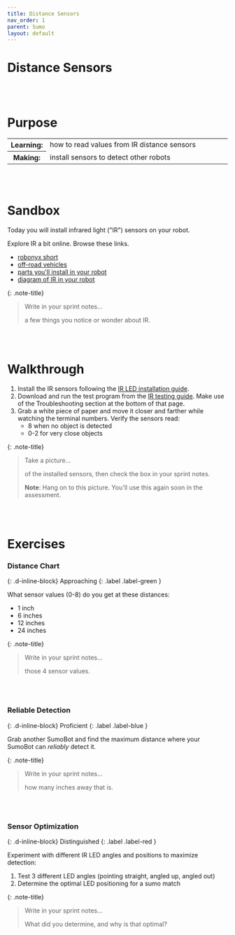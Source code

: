```yaml
---
title: Distance Sensors
nav_order: 1
parent: Sumo
layout: default
---
```


# Distance Sensors

<br><br>

# Purpose

<table>
  <tr>
    <th>Learning:</th>
    <td style="width:100%">how to read values from IR distance sensors</td>
  </tr>
  <tr>
    <th>Making:</th>
    <td style="width:100%">install sensors to detect other robots</td>
  </tr>
</table>
<br><br>

# Sandbox

Today you will install infrared light ("IR") sensors on your robot.

Explore IR a bit online. Browse these links.

- [robonyx short](https://www.youtube.com/shorts/epcZA5XsS20)
- [off-road vehicles](https://www.superbrightleds.com/blog/how-do-led-infrared-lights-work.html)
- [parts you'll install in your robot](https://learn.parallax.com/sites/default/files/content/Sumo/ir/ir-parts-front.png)
- [diagram of IR in your robot](https://learn.parallax.com/sites/default/files/content/Sumo/ir/ir-led-reflection-beams-falloff-explanation.png)

{: .note-title}

> Write in your sprint notes...
>
> a few things you notice or wonder about IR.

<br><br>

# Walkthrough

1. Install the IR sensors following the [IR LED installation guide](https://learn.parallax.com/tutorials/robot/sumobot-wx/ir-sumobot-wx-opponent-detection-and-tracking/install-front-ir-leds-and).
2. Download and run the test program from the [IR testing guide](https://learn.parallax.com/tutorials/robot/sumobot-wx/ir-sumobot-wx-opponent-detection-and-tracking/terminal-ir-distance). Make use of the Troubleshooting section at the bottom of that page.
3. Grab a white piece of paper and move it closer and farther while watching the terminal numbers. Verify the sensors read:
   - 8 when no object is detected
   - 0-2 for very close objects

{: .note-title}

> Take a picture...
>
> of the installed sensors, then check the box in your sprint notes.
>
> **Note**: Hang on to this picture. You'll use this again soon in the assessment.

<br><br>

# Exercises

<!-- prettier-ignore-start -->
### Distance Chart
{: .d-inline-block}
Approaching
{: .label .label-green }

What sensor values (0-8) do you get at these distances:
- 1 inch
- 6 inches
- 12 inches
- 24 inches

{: .note-title}

> Write in your sprint notes...
>
> those 4 sensor values.

<br><br>

### Reliable Detection
{: .d-inline-block}
Proficient
{: .label .label-blue }

Grab another SumoBot and find the maximum distance where your SumoBot can _reliably_ detect it.

{: .note-title}

> Write in your sprint notes...
>
> how many inches away that is.

<br><br>

### Sensor Optimization
{: .d-inline-block}
Distinguished
{: .label .label-red }

Experiment with different IR LED angles and positions to maximize detection:
1. Test 3 different LED angles (pointing straight, angled up, angled out)
1. Determine the optimal LED positioning for a sumo match

{: .note-title}

> Write in your sprint notes...
>
> What did you determine, and why is that optimal?

<br><br>

<!-- prettier-ignore-end -->
